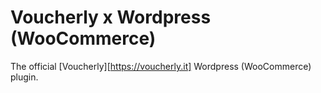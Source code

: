 # Voucherly x Wordpress (WooCommerce)


The official [Voucherly][https://voucherly.it] Wordpress (WooCommerce) plugin.